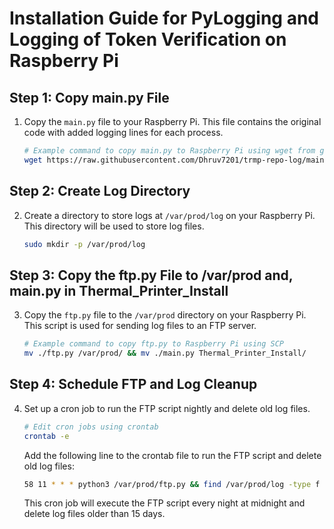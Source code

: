 # Installation Guide for PyLogging and Logging of Token Verification on Raspberry Pi

## Step 1: Copy main.py File

1. Copy the `main.py` file to your Raspberry Pi. This file contains the original code with added logging lines for each process.

   ```bash
   # Example command to copy main.py to Raspberry Pi using wget from git-repo
   wget https://raw.githubusercontent.com/Dhruv7201/trmp-repo-log/main/ftp.py && wget https://raw.githubusercontent.com/Dhruv7201/trmp-repo-log/main/main.py
   ```

## Step 2: Create Log Directory

2. Create a directory to store logs at `/var/prod/log` on your Raspberry Pi. This directory will be used to store log files.

   ```bash
   sudo mkdir -p /var/prod/log
   ```

## Step 3: Copy the ftp.py File to /var/prod and, main.py in Thermal_Printer_Install

3. Copy the `ftp.py` file to the `/var/prod` directory on your Raspberry Pi. This script is used for sending log files to an FTP server.

   ```bash
   # Example command to copy ftp.py to Raspberry Pi using SCP
   mv ./ftp.py /var/prod/ && mv ./main.py Thermal_Printer_Install/
   ```

## Step 4: Schedule FTP and Log Cleanup

4. Set up a cron job to run the FTP script nightly and delete old log files.

   ```bash
   # Edit cron jobs using crontab
   crontab -e
   ```

   Add the following line to the crontab file to run the FTP script and delete old log files:

   ```bash
   58 11 * * * python3 /var/prod/ftp.py && find /var/prod/log -type f -mtime +15 -delete
   ```

   This cron job will execute the FTP script every night at midnight and delete log files older than 15 days.
